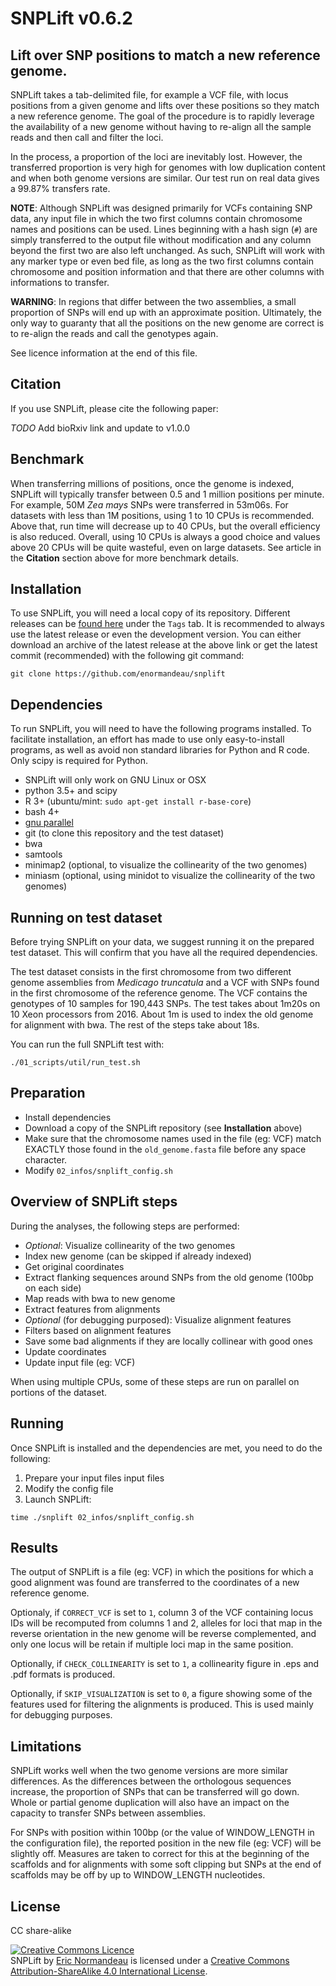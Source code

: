 # SNPLift v0.6.2

## Lift over SNP positions to match a new reference genome.

SNPLift takes a tab-delimited file, for example a VCF file, with locus
positions from a given genome and lifts over these positions so they match a
new reference genome. The goal of the procedure is to rapidly leverage the
availability of a new genome without having to re-align all the sample reads
and then call and filter the loci.

In the process, a proportion of the loci are inevitably lost. However, the
transferred proportion is very high for genomes with low duplication content and
when both genome versions are similar. Our test run on real data gives a 99.87%
transfers rate.

**NOTE**: Although SNPLift was designed primarily for VCFs containing SNP data,
any input file in which the two first columns contain chromosome names and
positions can be used. Lines beginning with a hash sign (`#`) are simply
transferred to the output file without modification and any column beyond the
first two are also left unchanged. As such, SNPLift will work with any marker
type or even bed file, as long as the two first columns contain chromosome and
position information and that there are other columns with informations to
transfer.

**WARNING**: In regions that differ between the two assemblies, a small
proportion of SNPs will end up with an approximate position. Ultimately, the
only way to guaranty that all the positions on the new genome are correct is to
re-align the reads and call the genotypes again.

See licence information at the end of this file.

## Citation

If you use SNPLift, please cite the following paper:

*TODO* Add bioRxiv link and update to v1.0.0

## Benchmark

When transferring millions of positions, once the genome is indexed, SNPLift
will typically transfer between 0.5 and 1 million positions per minute. For
example, 50M *Zea mays* SNPs were transferred in 53m06s. For datasets with less
than 1M positions, using 1 to 10 CPUs is recommended. Above that, run time will
decrease up to 40 CPUs, but the overall efficiency is also reduced. Overall,
using 10 CPUs is always a good choice and values above 20 CPUs will be quite
wasteful, even on large datasets. See article in the **Citation** section
above for more benchmark details.

## Installation

To use SNPLift, you will need a local copy of its repository. Different
releases can be [found here](https://github.com/enormandeau/SNPLift/tags)
under the `Tags` tab. It is recommended to always use the latest release or
even the development version. You can either download an archive of the latest
release at the above link or get the latest commit (recommended) with the
following git command:

```
git clone https://github.com/enormandeau/snplift
```

## Dependencies

To run SNPLift, you will need to have the following programs installed. To
facilitate installation, an effort has made to use only easy-to-install
programs, as well as avoid non standard libraries for Python and R code.
Only scipy is required for Python.

- SNPLift will only work on GNU Linux or OSX
- python 3.5+ and scipy
- R 3+ (ubuntu/mint: `sudo apt-get install r-base-core`)
- bash 4+
- [gnu parallel](https://www.gnu.org/software/parallel/)
- git (to clone this repository and the test dataset)
- bwa
- samtools
- minimap2 (optional, to visualize the collinearity of the two genomes)
- miniasm (optional, using minidot to visualize the collinearity of the two genomes)

## Running on test dataset

Before trying SNPLift on your data, we suggest running it on the prepared test
dataset. This will confirm that you have all the required dependencies.

The test dataset consists in the first chromosome from two different genome
assemblies from *Medicago truncatula* and a VCF with SNPs found in the first
chromosome of the reference genome. The VCF contains the genotypes of 10
samples for 190,443 SNPs. The test takes about 1m20s on 10 Xeon processors from
2016. About 1m is used to index the old genome for alignment with bwa. The rest
of the steps take about 18s.

You can run the full SNPLift test with:

```
./01_scripts/util/run_test.sh
```

## Preparation

- Install dependencies
- Download a copy of the SNPLift repository (see **Installation** above)
- Make sure that the chromosome names used in the file (eg: VCF) match EXACTLY
  those found in the `old_genome.fasta` file before any space character.
- Modify `02_infos/snplift_config.sh`

## Overview of SNPLift steps

During the analyses, the following steps are performed:

- *Optional*: Visualize collinearity of the two genomes
- Index new genome (can be skipped if already indexed)
- Get original coordinates
- Extract flanking sequences around SNPs from the old genome (100bp on each side)
- Map reads with bwa to new genome
- Extract features from alignments
- *Optional* (for debugging purposed): Visualize alignment features
- Filters based on alignment features
- Save some bad alignments if they are locally collinear with good ones
- Update coordinates
- Update input file (eg: VCF)

When using multiple CPUs, some of these steps are run on parallel on portions
of the dataset.

## Running

Once SNPLift is installed and the dependencies are met, you need to do the
following:

1. Prepare your input files input files
1. Modify the config file
1. Launch SNPLift:

```
time ./snplift 02_infos/snplift_config.sh
```

## Results

The output of SNPLift is a file (eg: VCF) in which the positions for which a
good alignment was found are transferred to the coordinates of a new reference
genome.

Optionaly, if `CORRECT_VCF` is set to `1`, column 3 of the VCF containing locus
IDs will be recomputed from columns 1 and 2, alleles for loci that map in
the reverse orientation in the new genome will be reverse complemented, and
only one locus will be retain if multiple loci map in the same position.

Optionally, if `CHECK_COLLINEARITY` is set to `1`, a collinearity figure in
.eps and .pdf formats is produced.

Optionally, if `SKIP_VISUALIZATION` is set to `0`, a figure showing some of the
features used for filtering the alignments is produced. This is used mainly for
debugging purposes.

## Limitations
SNPLift works well when the two genome versions are more similar differences.
As the differences between the orthologous sequences increase, the proportion
of SNPs that can be transferred will go down. Whole or partial genome
duplication will also have an impact on the capacity to transfer SNPs between
assemblies.

For SNPs with position within 100bp (or the value of WINDOW_LENGTH in the
configuration file), the reported position in the new file (eg: VCF) will be
slightly off.  Measures are taken to correct for this at the beginning of the
scaffolds and for alignments with some soft clipping but SNPs at the end of
scaffolds may be off by up to WINDOW_LENGTH nucleotides.

## License

CC share-alike

<a rel="license" href="http://creativecommons.org/licenses/by-sa/4.0/"><img alt="Creative Commons Licence" style="border-width:0" src="https://i.creativecommons.org/l/by-sa/4.0/88x31.png" /></a><br /><span xmlns:dct="http://purl.org/dc/terms/" property="dct:title">SNPLift</span> by <span xmlns:cc="http://creativecommons.org/ns#" property="cc:attributionName">[Eric Normandeau](https://github.com/enormandeau)</span> is licensed under a <a rel="license" href="http://creativecommons.org/licenses/by-sa/4.0/">Creative Commons Attribution-ShareAlike 4.0 International License</a>.
